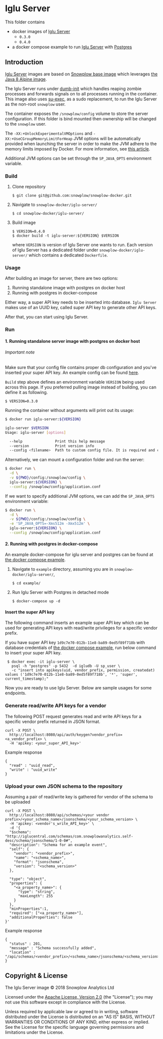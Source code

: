 # Iglu Server

This folder contains

* docker images of [Iglu Server](iglu-server)
  * `0.3.0`
  * `0.4.0`
* a docker compose example to run [Iglu Server](iglu-server) with [Postgres](https://github.com/docker-library/postgres)

## Introduction

[Iglu Server](iglu-server) images are based on [Snowplow base image][base-image] which leverages [the Java 8 Alpine image][alpine-image].

The Iglu Server runs under [dumb-init][dumb-init] which handles reaping zombie processes
and forwards signals on to all processes running in the container. This image also uses
[su-exec][su-exec], as a sudo replacement, to run the Iglu Server as the non-root `snowplow` user.

The container exposes the `/snowplow/config` volume to store the server configuration. If this
folder is bind mounted then ownership will be changed to the `snowplow` user.

The `-XX:+UnlockExperimentalVMOptions` and `-XX:+UseCGroupMemoryLimitForHeap` JVM options will be
automatically provided when launching the server in order to make the JVM adhere to the memory
limits imposed by Docker. For more information, see [this article][jvm-docker-article].

Additional JVM options can be set through the `SP_JAVA_OPTS` environment variable.

### Build

1) Clone repository

    `$ git clone git@github.com:snowplow/snowplow-docker.git`

2) Navigate to `snowplow-docker/iglu-server/`

    `$ cd snowplow-docker/iglu-server/`

3) Build image    

    ```
    $ VERSION=0.4.0
    $ docker build -t iglu-server:${VERSION} $VERSION
    ```

    where `VERSION` is version of Iglu Server one wants to run. Each version of Iglu Server has a dedicated folder under `snowplow-docker/iglu-server/` which contains a dedicated `Dockerfile`.

### Usage

After building an image for server, there are two options:

  1) Running standalone image with postgres on docker host
  2) Running with postgres in docker-compose

Either way, a super API key needs to be inserted into database. `Iglu Server` makes use of an UUID key, called super API key to generate other API keys.

After that, you can start using Iglu Server.

### Run

#### 1. Running standalone server image with postgres on docker host

###### Important note

Make sure that your config file contains proper db configuration and you've inserted your super API key. An example config can be found [here](example-config).

`Build` step above defines an environment variable `VERSION` being used across this page. If you preferred pulling image instead of building, you can define it as following.

    $ VERSION=0.3.0

Running the container without arguments will print out its usage:

```bash
$ docker run iglu-server:${VERSION}

iglu-server $VERSION
Usage: iglu-server [options]

  --help               Print this help message
  --version            Print version info
  --config <filename>  Path to custom config file. It is required and can not be empty.
```

Alternatively, we can mount a configuration folder and run the server:

```bash
$ docker run \
  -d \
  -v ${PWD}/config:/snowplow/config \
  iglu-server:${VERSION} \
  --config /snowplow/config/application.conf
```

If we want to specify additional JVM options, we can add the `SP_JAVA_OPTS` environment variable:

```bash
$ docker run \
  -d \
  -v ${PWD}/config:/snowplow/config \
  -e 'SP_JAVA_OPTS=-Xms512m -Xmx512m' \
  iglu-server:${VERSION} \
  --config /snowplow/config/application.conf
```

#### 2. Running with postgres in docker-compose

An example docker-compose for iglu server and postgres can be found at [the docker compose example][docker-compose-example].

1) Navigate to `example` directory, assuming you are in `snowplow-docker/iglu-server/`,

    `$ cd example/`

2) Run Iglu Server with Postgres in detached mode

    `$ docker-compose up -d`

#### Insert the super API key

The following command inserts an example super API key which can be used for generating API keys with read/write privileges for a specific vendor prefix.

If you have super API key `1d9c7e70-012b-11e8-ba89-0ed5f89f718b` with database credentials of [the docker compose example][docker-compose-example], run below command to insert your super API key.

```
 $ docker exec -it iglu-server \
   psql -h "postgres" -p 5432  -d igludb -U sp_user \
   -c "insert into apikeys(uid, vendor_prefix, permission, createdat) values ('1d9c7e70-012b-11e8-ba89-0ed5f89f718b', '*', 'super', current_timestamp);"
```

Now you are ready to use Iglu Server. Below are sample usages for some endpoints.

### Generate read/write API keys for a vendor

The following POST request generates read and write API keys for a specific vendor prefix returned in JSON format.

```
curl -X POST \
  http://localhost:8080/api/auth/keygen?vendor_prefix=<a_vendor_prefix> \
  -H 'apikey: <your_super_API_key>'
```

Example response

```
{
  "read" : "uuid_read",
  "write" : "uuid_write"
}
```

### Upload your own JSON schema to the repository

Assuming a pair of read/write key is gathered for vendor of the schema to be uploaded

```
curl -X POST \
  http://localhost:8080/api/schemas/<your vendor prefix>/<your_schema_name>/jsonschema/<your_schema_version> \
  -H 'apikey: <vendor's_write_API_key>' \
  -d '{
  "$schema": "http://iglucentral.com/schemas/com.snowplowanalytics.self-desc/schema/jsonschema/1-0-0#",
  "description": "Schema for an example event",
  "self": {
    "vendor": "<vendor_prefix>",
    "name": "<schema_name>",
    "format": "jsonschema",
    "version": "<schema_version>"
  },

  "type": "object",
  "properties": {
    "<a_property_name>": {
      "type": "string",
      "maxLength": 255
    }
  },
  "minProperties":1,
  "required": ["<a_property_name>"],
  "additionalProperties": false
}'
```

Example response

```
{
  "status" : 201,
  "message" : "Schema successfully added",
  "location" : "/api/schemas/<vendor_prefix>/<schema_name>/jsonschema/<schema_version>"
}
```

## Copyright & License

The Iglu Server image &copy; 2018 Snowplow Analytics Ltd

Licensed under the [Apache License, Version 2.0][license] (the "License");
you may not use this software except in compliance with the License.

Unless required by applicable law or agreed to in writing, software
distributed under the License is distributed on an "AS IS" BASIS,
WITHOUT WARRANTIES OR CONDITIONS OF ANY KIND, either express or implied.
See the License for the specific language governing permissions and
limitations under the License.

[base-image]: https://github.com/snowplow/snowplow-docker/tree/master/base
[iglu-server]: https://github.com/snowplow/iglu/tree/master/2-repositories/iglu-server
[docker-compose-example]: https://github.com/snowplow/snowplow-docker/tree/master/iglu-server/example
[example-config]: https://github.com/snowplow/snowplow-docker/tree/master/iglu-server/example/config/application.conf

[alpine-image]: https://github.com/docker-library/openjdk/blob/master/8-jre/alpine/Dockerfile
[dumb-init]: https://github.com/Yelp/dumb-init
[su-exec]: https://github.com/ncopa/su-exec
[jvm-docker-article]: https://blogs.oracle.com/java-platform-group/java-se-support-for-docker-cpu-and-memory-limits

[license]: http://www.apache.org/licenses/LICENSE-2.0

